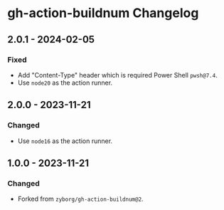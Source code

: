# gh-action-buildnum Changelog

## 2.0.1 - 2024-02-05

### Fixed
- Add "Content-Type" header which is required Power Shell `pwsh@7.4`.
- Use `node20` as the action runner.

## 2.0.0 - 2023-11-21

### Changed
- Use `node16` as the action runner.

## 1.0.0 - 2023-11-21

### Changed
- Forked from `zyborg/gh-action-buildnum@2`.
